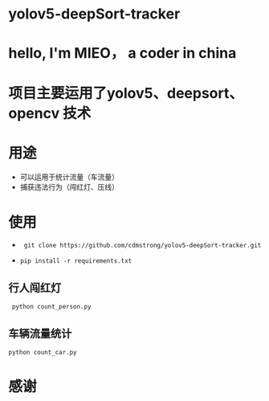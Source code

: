 # yolov5-deepSort-tracker

# hello, I'm MIEO， a coder in china 

# 项目主要运用了yolov5、deepsort、opencv 技术

# 用途
- 可以运用于统计流量（车流量）
- 捕获违法行为（闯红灯、压线）

# 使用
- ``` git clone https://github.com/cdmstrong/yolov5-deepSort-tracker.git```

- ```pip install -r requirements.txt ```

## 行人闯红灯

``` python count_person.py```

## 车辆流量统计
``` python count_car.py ```

# 感谢
